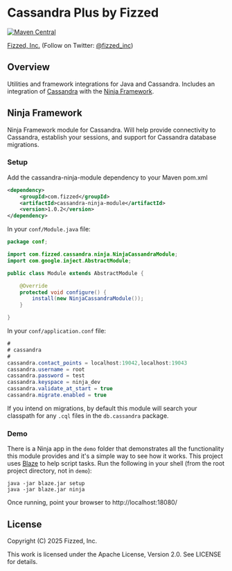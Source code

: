 Cassandra Plus by Fizzed
============================================

[![Maven Central](https://maven-badges.herokuapp.com/maven-central/com.fizzed/cassandra-plus/badge.svg)](https://maven-badges.herokuapp.com/maven-central/com.fizzed/cassandra-plus)

[Fizzed, Inc.](http://fizzed.com) (Follow on Twitter: [@fizzed_inc](http://twitter.com/fizzed_inc))

## Overview

Utilities and framework integrations for Java and Cassandra. Includes an integration
of [Cassandra](https://cassandra.apache.org/) with the [Ninja Framework](https://github.com/ninjaframework/ninja).

## Ninja Framework

Ninja Framework module for Cassandra. Will help provide connectivity to Cassandra,
establish your sessions, and support for Cassandra database migrations.

### Setup

Add the cassandra-ninja-module dependency to your Maven pom.xml

```xml
<dependency>
    <groupId>com.fizzed</groupId>
    <artifactId>cassandra-ninja-module</artifactId>
    <version>1.0.2</version>
</dependency>
```

In your `conf/Module.java` file:

```java
package conf;

import com.fizzed.cassandra.ninja.NinjaCassandraModule;
import com.google.inject.AbstractModule;

public class Module extends AbstractModule {

    @Override
    protected void configure() {
        install(new NinjaCassandraModule());
    }

}
```

In your `conf/application.conf` file:

```java
#
# cassandra
#
cassandra.contact_points = localhost:19042,localhost:19043
cassandra.username = root
cassandra.password = test
cassandra.keyspace = ninja_dev
cassandra.validate_at_start = true
cassandra.migrate.enabled = true
```

If you intend on migrations, by default this module will search your classpath
for any `.cql` files in the `db.cassandra` package.

### Demo 

There is a Ninja app in the `demo` folder that demonstrates all the functionality
this module provides and it's a simple way to see how it works.  This project 
uses [Blaze](https://github.com/fizzed/blaze) to help script tasks. Run the
following in your shell (from the root project directory, not in `demo`):

    java -jar blaze.jar setup
    java -jar blaze.jar ninja

Once running, point your browser to http://localhost:18080/

## License

Copyright (C) 2025 Fizzed, Inc.

This work is licensed under the Apache License, Version 2.0. See LICENSE for details.
